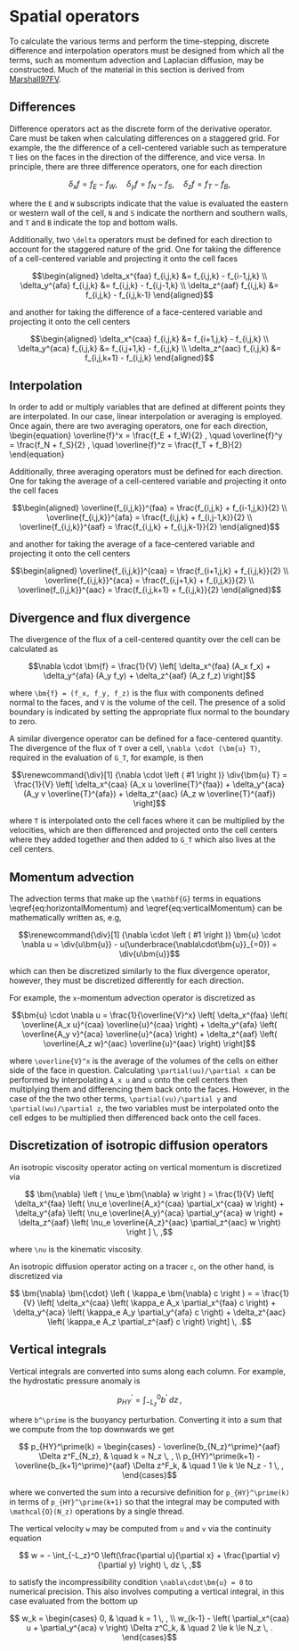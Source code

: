 # Spatial operators

To calculate the various terms and perform the time-stepping, discrete difference and interpolation operators must be
designed from which all the terms, such as momentum advection and Laplacian diffusion, may be constructed. Much of the
material in this section is derived from [Marshall97FV](@cite).

## Differences

Difference operators act as the discrete form of the derivative operator. Care must be taken when calculating
differences on a staggered grid. For example, the the difference of a cell-centered variable such as temperature ``T``
lies on the faces  in the direction of the difference, and vice versa. In principle, there are three difference
operators, one for each  direction
```math
  \delta_x f = f_E - f_W, \quad
  \delta_y f = f_N - f_S , \quad
  \delta_z f = f_T - f_B ,
```
where the ``E`` and ``W`` subscripts indicate that the value is evaluated the eastern or western wall of the cell, ``N`` and
``S`` indicate the northern and southern walls, and ``T`` and ``B`` indicate the top and bottom walls.

Additionally, two ``\delta`` operators must be defined for each direction to account for the staggered nature of the grid.
One for taking the difference of a cell-centered variable and projecting it onto the cell faces
```math
\begin{aligned}
    \delta_x^{faa} f_{i,j,k} &= f_{i,j,k} - f_{i-1,j,k} \\
    \delta_y^{afa} f_{i,j,k} &= f_{i,j,k} - f_{i,j-1,k} \\
    \delta_z^{aaf} f_{i,j,k} &= f_{i,j,k} - f_{i,j,k-1}
\end{aligned}
```
and another for taking the difference of a face-centered variable and projecting it onto the cell centers
```math
\begin{aligned}
    \delta_x^{caa} f_{i,j,k} &= f_{i+1,j,k} - f_{i,j,k} \\
    \delta_y^{aca} f_{i,j,k} &= f_{i,j+1,k} - f_{i,j,k} \\
    \delta_z^{aac} f_{i,j,k} &= f_{i,j,k+1} - f_{i,j,k}
\end{aligned}
```

## Interpolation

In order to add or multiply variables that are defined at different points they are interpolated. In our case, linear
interpolation or averaging is employed. Once again, there are two averaging operators, one for each direction,
\begin{equation}
  \overline{f}^x = \frac{f_E + f_W}{2} , \quad
  \overline{f}^y = \frac{f_N + f_S}{2} , \quad
  \overline{f}^z = \frac{f_T + f_B}{2}
\end{equation}

Additionally, three averaging operators must be defined for each direction. One for taking the average of a
cell-centered  variable and projecting it onto the cell faces
```math
\begin{aligned}
    \overline{f_{i,j,k}}^{faa} = \frac{f_{i,j,k} + f_{i-1,j,k}}{2} \\
    \overline{f_{i,j,k}}^{afa} = \frac{f_{i,j,k} + f_{i,j-1,k}}{2} \\
    \overline{f_{i,j,k}}^{aaf} = \frac{f_{i,j,k} + f_{i,j,k-1}}{2}
\end{aligned}
```
and another for taking the average of a face-centered variable and projecting it onto the cell centers
```math
\begin{aligned}
    \overline{f_{i,j,k}}^{caa} = \frac{f_{i+1,j,k} + f_{i,j,k}}{2} \\
    \overline{f_{i,j,k}}^{aca} = \frac{f_{i,j+1,k} + f_{i,j,k}}{2} \\
    \overline{f_{i,j,k}}^{aac} = \frac{f_{i,j,k+1} + f_{i,j,k}}{2}
\end{aligned}
```

## Divergence and flux divergence

The divergence of the flux of a cell-centered quantity over the cell can be calculated as
```math
\nabla \cdot \bm{f}
= \frac{1}{V} \left[ \delta_x^{faa} (A_x f_x)
                   + \delta_y^{afa} (A_y f_y)
                   + \delta_z^{aaf} (A_z f_z) \right]
```
where ``\bm{f} = (f_x, f_y, f_z)`` is the flux with components defined normal to the faces, and ``V`` is the volume of
the cell. The presence of a solid boundary is indicated by setting the appropriate flux normal to the boundary to zero.

A similar divergence operator can be defined for a face-centered quantity. The divergence of the flux of ``T`` over a
cell,  ``\nabla \cdot (\bm{u} T)``, required in the evaluation of ``G_T``, for example, is then
```math
\renewcommand{\div}[1] {\nabla \cdot \left ( #1 \right )}
\div{\bm{u} T}
= \frac{1}{V} \left[ \delta_x^{caa} (A_x u \overline{T}^{faa})
                   + \delta_y^{aca} (A_y v \overline{T}^{afa})
                   + \delta_z^{aac} (A_z w \overline{T}^{aaf}) \right]
```
where ``T`` is interpolated onto the cell faces where it can be multiplied by the velocities, which are then differenced
and  projected onto the cell centers where they added together and then added to ``G_T`` which also lives at the cell
centers.

## Momentum advection

The advection terms that make up the ``\mathbf{G}`` terms in equations \eqref{eq:horizontalMomentum} and
\eqref{eq:verticalMomentum} can be mathematically written as, e.g,
```math
\renewcommand{\div}[1] {\nabla \cdot \left ( #1 \right )}
\bm{u} \cdot \nabla u
    = \div{u\bm{u}} - u(\underbrace{\nabla\cdot\bm{u}}_{=0})
    = \div{u\bm{u}}
```
which can then be discretized similarly to the flux divergence operator, however, they must be discretized differently
for each direction.

For example, the ``x``-momentum advection operator is discretized as
```math
\bm{u} \cdot \nabla u
= \frac{1}{\overline{V}^x} \left[
    \delta_x^{faa} \left( \overline{A_x u}^{caa} \overline{u}^{caa} \right)
  + \delta_y^{afa} \left( \overline{A_y v}^{aca} \overline{u}^{aca} \right)
  + \delta_z^{aaf} \left( \overline{A_z w}^{aac} \overline{u}^{aac} \right)
\right]
```
where ``\overline{V}^x`` is the average of the volumes of the cells on either side of the face in question. Calculating
``\partial(uu)/\partial x`` can be performed by interpolating ``A_x u`` and ``u`` onto the cell centers then multiplying them
and differencing them back onto the faces. However, in the case of the the two other terms, ``\partial(vu)/\partial y``
and ``\partial(wu)/\partial z``, the two variables must be interpolated onto the cell edges to be multiplied then
differenced back onto the cell faces.

## Discretization of isotropic diffusion operators

An isotropic viscosity operator acting on vertical momentum is discretized via
```math
    \bm{\nabla} \left ( \nu_e \bm{\nabla} w \right )
    = \frac{1}{V} \left[
          \delta_x^{faa} \left( \nu_e \overline{A_x}^{caa} \partial_x^{caa} w \right)
        + \delta_y^{afa} \left( \nu_e \overline{A_y}^{aca} \partial_y^{aca} w \right)
        + \delta_z^{aaf} \left( \nu_e \overline{A_z}^{aac} \partial_z^{aac} w \right)
    \right ] \, ,
```
where ``\nu`` is the kinematic viscosity.

An isotropic diffusion operator acting on a tracer ``c``, on the other hand, is discretized via
```math
   \bm{\nabla} \bm{\cdot} \left ( \kappa_e \bm{\nabla} c \right ) =
    = \frac{1}{V} \left[
        \delta_x^{caa} \left( \kappa_e A_x \partial_x^{faa} c \right)
      + \delta_y^{aca} \left( \kappa_e A_y \partial_y^{afa} c \right)
      + \delta_z^{aac} \left( \kappa_e A_z \partial_z^{aaf} c \right)
    \right] \, .
```

## Vertical integrals
Vertical integrals are converted into sums along each column. For example, the hydrostatic pressure anomaly is
```math
    p_{HY}^\prime = \int_{-L_z}^0 b^\prime \; dz \, ,
```
where ``b^\prime`` is the buoyancy perturbation. Converting it into a sum that we compute from the top downwards we get
```math
    p_{HY}^\prime(k) =
        \begin{cases}
            - \overline{b_{N_z}^\prime}^{aaf} \Delta z^F_{N_z},               & \quad k = N_z \, , \\
            p_{HY}^\prime(k+1) - \overline{b_{k+1}^\prime}^{aaf} \Delta z^F_k, & \quad 1 \le k \le N_z - 1 \, ,
        \end{cases}
```
where we converted the sum into a recursive definition for ``p_{HY}^\prime(k)`` in terms of ``p_{HY}^\prime(k+1)`` so that
the integral may be computed with ``\mathcal{O}(N_z)`` operations by a single thread.

The vertical velocity ``w`` may be computed from ``u`` and ``v`` via the continuity equation
```math
    w = - \int_{-L_z}^0 \left(\frac{\partial u}{\partial x} + \frac{\partial v}{\partial y} \right) \, dz \, ,
```
to satisfy the incompressibility condition ``\nabla\cdot\bm{u} = 0`` to numerical precision. This also involves computing
a vertical integral, in this case evaluated from the bottom up
```math
    w_k =
        \begin{cases}
            0, & \quad k = 1 \, , \\
            w_{k-1} - \left( \partial_x^{caa} u + \partial_y^{aca} v \right) \Delta z^C_k, & \quad 2 \le k \le N_z \, .
        \end{cases}
```
